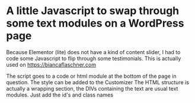 <h1>A little Javascript to swap through some text modules on a WordPress page</h1>

Because Elementor (lite) does not have a kind of content slider, I had to code some Javascript to flip through some testimonials.
This is actually used on https://biancaflaschner.com

The script goes to a code or html module at the bottom of the page in question.
The style can be added to the Customizer
The HTML structure is actually a wrapping section, the DIVs containing the text are usual text modules. Just add the id's and class names
